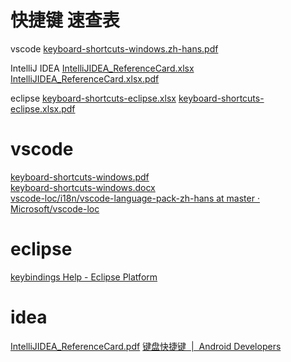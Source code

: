 # 快捷键 速查表

vscode 
[keyboard-shortcuts-windows.zh-hans.pdf](keyboard-shortcuts-windows.zh-hans.pdf)

IntelliJ IDEA
[IntelliJIDEA_ReferenceCard.xlsx](IntelliJIDEA_ReferenceCard.xlsx)
[IntelliJIDEA_ReferenceCard.xlsx.pdf](IntelliJIDEA_ReferenceCard.xlsx.pdf)

eclipse 
[keyboard-shortcuts-eclipse.xlsx](keyboard-shortcuts-eclipse.xlsx)
[keyboard-shortcuts-eclipse.xlsx.pdf](keyboard-shortcuts-eclipse.xlsx.pdf)







# vscode
 
[keyboard-shortcuts-windows.pdf](https://code.visualstudio.com/shortcuts/keyboard-shortcuts-windows.pdf)  
[keyboard-shortcuts-windows.docx](https://github.com/Microsoft/vscode-docs/tree/master/docs/customization)  
[vscode-loc/i18n/vscode-language-pack-zh-hans at master · Microsoft/vscode-loc](https://github.com/Microsoft/vscode-loc/tree/master/i18n/vscode-language-pack-zh-hans)


# eclipse


[keybindings Help - Eclipse Platform](https://help.eclipse.org/photon/index.jsp?topic=%2Forg.eclipse.platform.doc.user%2Freference%2Fref-keybindings.htm)

# idea

[IntelliJIDEA_ReferenceCard.pdf](https://resources.jetbrains.com/storage/products/intellij-idea/docs/IntelliJIDEA_ReferenceCard.pdf)
[键盘快捷键  |  Android Developers](https://developer.android.com/studio/intro/keyboard-shortcuts?hl=zh-cn)

 